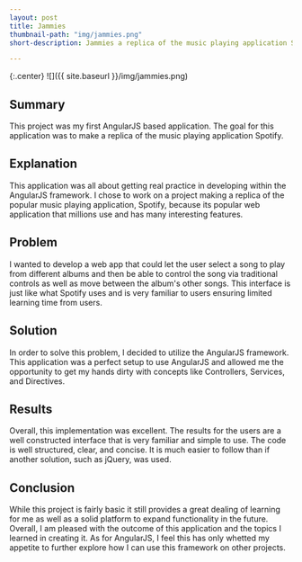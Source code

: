 ```yaml
---
layout: post
title: Jammies
thumbnail-path: "img/jammies.png"
short-description: Jammies a replica of the music playing application Spotify.

---
```


{:.center}
![]({{ site.baseurl }}/img/jammies.png)

## Summary

This project was my first AngularJS based application. The goal for this application was to make a replica of the music playing application Spotify.

## Explanation

This application was all about getting real practice in developing within the AngularJS framework. I chose to work on a project making a replica of the popular music playing application, Spotify, because its popular web application that millions use and has many interesting features.

## Problem

I wanted to develop a web app that could let the user select a song to play from different albums and then be able to control the song via traditional controls as well as move between the album's other songs. This interface is just like what Spotify uses and is very familiar to users ensuring limited learning time from users.

## Solution

In order to solve this problem, I decided to utilize the AngularJS framework. This application was a perfect setup to use AngularJS and allowed me the opportunity to get my hands dirty with concepts like Controllers, Services, and Directives.

## Results

Overall, this implementation was excellent. The results for the users are a well constructed interface that is very familiar and simple to use. The code is well structured, clear, and concise. It is much easier to follow than if another solution, such as jQuery, was used.

## Conclusion

While this project is fairly basic it still provides a great dealing of learning for me as well as a solid platform to expand functionality in the future. Overall, I am pleased with the outcome of this application and the topics I learned in creating it. As for AngularJS, I feel this has only whetted my appetite to further explore how I can use this framework on other projects.
